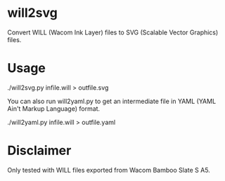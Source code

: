 # will2svg
Convert WILL (Wacom Ink Layer) files to SVG (Scalable Vector Graphics) files.


# Usage
./will2svg.py infile.will > outfile.svg

You can also run will2yaml.py to get an intermediate file in YAML (YAML Ain't Markup Language) format.

./will2yaml.py infile.will > outfile.yaml


# Disclaimer
Only tested with WILL files exported from Wacom Bamboo Slate S A5.
